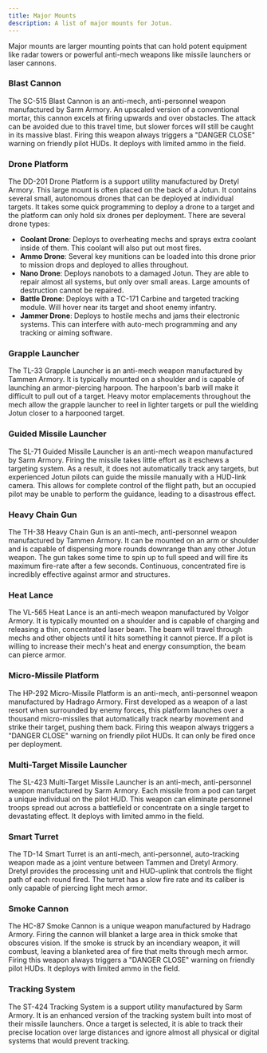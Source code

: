 ```yaml
---
title: Major Mounts
description: A list of major mounts for Jotun.
---
```


Major mounts are larger mounting points that can hold potent equipment like radar towers or powerful anti-mech weapons like missile launchers or laser cannons.

### Blast Cannon
The SC-515 Blast Cannon is an anti-mech, anti-personnel weapon manufactured by Sarm Armory. An upscaled version of a conventional mortar, this cannon excels at firing upwards and over obstacles. The attack can be avoided due to this travel time, but slower forces will still be caught in its massive blast. Firing this weapon always triggers a "DANGER CLOSE" warning on friendly pilot HUDs. It deploys with limited ammo in the field.

### Drone Platform
The DD-201 Drone Platform is a support utility manufactured by Dretyl Armory. This large mount is often placed on the back of a Jotun. It contains several small, autonomous drones that can be deployed at individual targets. It takes some quick programming to deploy a drone to a target and the platform can only hold six drones per deployment. There are several drone types:
- **Coolant Drone**: Deploys to overheating mechs and sprays extra coolant inside of them. This coolant will also put out most fires.
- **Ammo Drone**: Several key munitions can be loaded into this drone prior to mission drops and deployed to allies throughout.
- **Nano Drone**: Deploys nanobots to a damaged Jotun. They are able to repair almost all systems, but only over small areas. Large amounts of destruction cannot be repaired.
- **Battle Drone**: Deploys with a TC-171 Carbine and targeted tracking module. Will hover near its target and shoot enemy infantry.
- **Jammer Drone**: Deploys to hostile mechs and jams their electronic systems. This can interfere with auto-mech programming and any tracking or aiming software.

### Grapple Launcher
The TL-33 Grapple Launcher is an anti-mech weapon manufactured by Tammen Armory. It is typically mounted on a shoulder and is capable of launching an armor-piercing harpoon. The harpoon's barb will make it difficult to pull out of a target. Heavy motor emplacements throughout the mech allow the grapple launcher to reel in lighter targets or pull the wielding Jotun closer to a harpooned target.

### Guided Missile Launcher
The SL-71 Guided Missile Launcher is an anti-mech weapon manufactured by Sarm Armory. Firing the missile takes little effort as it eschews a targeting system. As a result, it does not automatically track any targets, but experienced Jotun pilots can guide the missile manually with a HUD-link camera. This allows for complete control of the flight path, but an occupied pilot may be unable to perform the guidance, leading to a disastrous effect.

### Heavy Chain Gun
The TH-38 Heavy Chain Gun is an anti-mech, anti-personnel weapon manufactured by Tammen Armory. It can be mounted on an arm or shoulder and is capable of dispensing more rounds downrange than any other Jotun weapon. The gun takes some time to spin up to full speed and will fire its maximum fire-rate after a few seconds. Continuous, concentrated fire is incredibly effective against armor and structures.

### Heat Lance
The VL-565 Heat Lance is an anti-mech weapon manufactured by Volgor Armory. It is typically mounted on a shoulder and is capable of charging and releasing a thin, concentrated laser beam. The beam will travel through mechs and other objects until it hits something it cannot pierce. If a pilot is willing to increase their mech's heat and energy consumption, the beam can pierce armor.

### Micro-Missile Platform
The HP-292 Micro-Missile Platform is an anti-mech, anti-personnel weapon manufactured by Hadrago Armory. First developed as a weapon of a last resort when surrounded by enemy forces, this platform launches over a thousand micro-missiles that automatically track nearby movement and strike their target, pushing them back. Firing this weapon always triggers a "DANGER CLOSE" warning on friendly pilot HUDs. It can only be fired once per deployment.

### Multi-Target Missile Launcher
The SL-423 Multi-Target Missile Launcher is an anti-mech, anti-personnel weapon manufactured by Sarm Armory. Each missile from a pod can target a unique individual on the pilot HUD. This weapon can eliminate personnel troops spread out across a battlefield or concentrate on a single target to devastating effect. It deploys with limited ammo in the field.

### Smart Turret
The TD-14 Smart Turret is an anti-mech, anti-personnel, auto-tracking weapon made as a joint venture between Tammen and Dretyl Armory. Dretyl provides the processing unit and HUD-uplink that controls the flight path of each round fired. The turret has a slow fire rate and its caliber is only capable of piercing light mech armor.

### Smoke Cannon
The HC-87 Smoke Cannon is a unique weapon manufactured by Hadrago Armory. Firing the cannon will blanket a large area in thick smoke that obscures vision. If the smoke is struck by an incendiary weapon, it will combust, leaving a blanketed area of fire that melts through mech armor. Firing this weapon always triggers a "DANGER CLOSE" warning on friendly pilot HUDs. It deploys with limited ammo in the field.

### Tracking System
The ST-424 Tracking System is a support utility manufactured by Sarm Armory. It is an enhanced version of the tracking system built into most of their missile launchers. Once a target is selected, it is able to track their precise location over large distances and ignore almost all physical or digital systems that would prevent tracking.